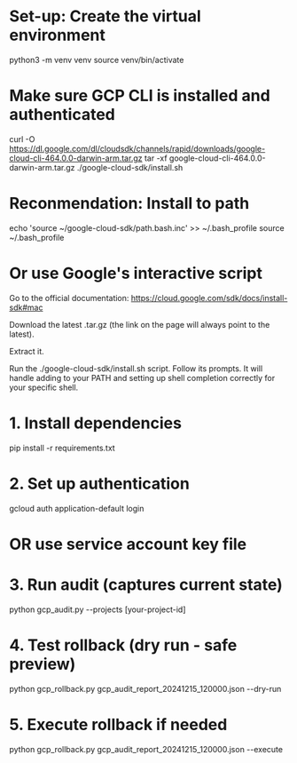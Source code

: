 # Set-up: Create the virtual environment
python3 -m venv venv
source venv/bin/activate

# Make sure GCP CLI is installed and authenticated
curl -O https://dl.google.com/dl/cloudsdk/channels/rapid/downloads/google-cloud-cli-464.0.0-darwin-arm.tar.gz
tar -xf google-cloud-cli-464.0.0-darwin-arm.tar.gz
./google-cloud-sdk/install.sh

# Reconmendation: Install to path
echo 'source ~/google-cloud-sdk/path.bash.inc' >> ~/.bash_profile
source ~/.bash_profile

# Or use Google's interactive script
Go to the official documentation: https://cloud.google.com/sdk/docs/install-sdk#mac

Download the latest .tar.gz (the link on the page will always point to the latest).

Extract it.

Run the ./google-cloud-sdk/install.sh script.
Follow its prompts. It will handle adding to your PATH and setting up shell completion correctly for your specific shell.

# 1. Install dependencies
pip install -r requirements.txt

# 2. Set up authentication
gcloud auth application-default login
# OR use service account key file

# 3. Run audit (captures current state)
python gcp_audit.py --projects [your-project-id]

# 4. Test rollback (dry run - safe preview)
python gcp_rollback.py gcp_audit_report_20241215_120000.json --dry-run

# 5. Execute rollback if needed
python gcp_rollback.py gcp_audit_report_20241215_120000.json --execute
